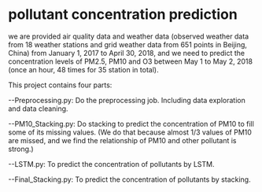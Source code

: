 # pollutant concentration prediction
we are provided air quality data and weather data (observed weather data from 18 weather stations and grid weather data from 651 points in Beijing, China) from January 1, 2017 to April 30, 2018, and we need to predict the concentration levels of PM2.5, PM10 and O3 between May 1 to May 2, 2018 (once an hour, 48 times for 35 station in total).

This project contains four parts:

--Preprocessing.py: Do the preprocessing job. Including data exploration and data cleaning.

--PM10_Stacking.py: Do stacking to predict the concentration of PM10 to fill some of its missing values. (We do that because almost 1/3 values of PM10 are missed, and we find the relationship of PM10 and other pollutant is strong.)

--LSTM.py: To predict the concentration of pollutants by LSTM.

--Final_Stacking.py: To predict the concentration of pollutants by stacking.

